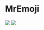 # MrEmoji
<a>
  <img align="center" src="https://riday-ghstats.vercel.app/api/top-langs/?username=mremoji0808&theme=tokyonight&layout=compact" />
</a>
<a href="https://github.com/anuraghazra/convoychat">
  <img align="center" src="https://github-readme-stats.vercel.app/api?username=mremoji0808&show_icons=true&theme=onedark" />
</a>
